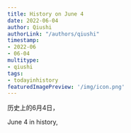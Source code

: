 ```yaml
---
title: History on June 4
date: 2022-06-04
author: Qiushi 
authorLink: "/authors/qiushi"
timestamp: 
- 2022-06
- 06-04
multitype: 
- qiushi
tags: 
- todayinhistory
featuredImagePreview: '/img/icon.png'
---
```









历史上的6月4日，

June 4 in history, 

<!--more-->

